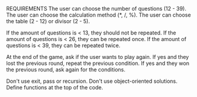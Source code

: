 REQUIREMENTS
The user can choose the number of questions (12 - 39).
The user can choose the calculation method (*, /, %).
The user can choose the table (2 - 12) or divisor (2 - 5).

If the amount of questions is < 13, they should not be repeated.
If the amount of questions is < 26, they can be repeated once.
If the amount of questions is < 39, they can be repeated twice.

At the end of the game, ask if the user wants to play again. If yes and they lost the previous round, repeat the previous
condition. If yes and they won the previous round, ask again for the conditions.

Don't use exit, pass or recursion.
Don't use object-oriented solutions.
Define functions at the top of the code.
